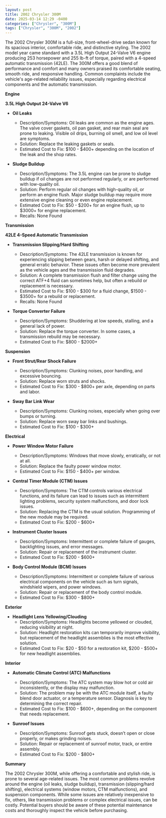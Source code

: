 ```yaml
---
layout: post
title: 2002 Chrysler 300M
date: 2025-03-14 12:29 -0400
categories: ["Chrysler", "300M"]
tags: ["Chrysler", "300M", "2002"]
---
```

The 2002 Chrysler 300M is a full-size, front-wheel-drive sedan known for its spacious interior, comfortable ride, and distinctive styling. The 2002 model year came standard with a 3.5L High Output 24-Valve V6 engine producing 253 horsepower and 255 lb-ft of torque, paired with a 4-speed automatic transmission (42LE). The 300M offers a good blend of performance and comfort and many owners praised its comfortable seating, smooth ride, and responsive handling. Common complaints include the vehicle's age-related reliability issues, especially regarding electrical components and the automatic transmission.

**Engine**

**3.5L High Output 24-Valve V6**
*   **Oil Leaks**
    *   Description/Symptoms: Oil leaks are common as the engine ages. The valve cover gaskets, oil pan gasket, and rear main seal are prone to leaking. Visible oil drips, burning oil smell, and low oil level are symptoms.
    *   Solution: Replace the leaking gaskets or seals.
    *   Estimated Cost to Fix: $100 - $400+ depending on the location of the leak and the shop rates.

* **Sludge Buildup**
    * Description/Symptoms: The 3.5L engine can be prone to sludge buildup if oil changes are not performed regularly, or are performed with low-quality oil.
    * Solution: Perform regular oil changes with high-quality oil, or perform an engine flush. Major sludge buildup may require more extensive engine cleaning or even engine replacement.
    * Estimated Cost to Fix: $50 - $200+ for an engine flush, up to $3000+ for engine replacement.
    * Recalls: None Found

**Transmission**

**42LE 4-Speed Automatic Transmission**

*   **Transmission Slipping/Hard Shifting**
    *   Description/Symptoms: The 42LE transmission is known for experiencing slipping between gears, harsh or delayed shifting, and general erratic behavior. These issues often become more prevalent as the vehicle ages and the transmission fluid degrades.
    *   Solution: A complete transmission flush and filter change using the correct ATF+4 fluid can sometimes help, but often a rebuild or replacement is necessary.
    *   Estimated Cost to Fix: $100 - $300 for a fluid change, $1500 - $3500+ for a rebuild or replacement.
    *   Recalls: None Found

*   **Torque Converter Failure**
    *   Description/Symptoms: Shuddering at low speeds, stalling, and a general lack of power.
    *   Solution: Replace the torque converter. In some cases, a transmission rebuild may be necessary.
    *   Estimated Cost to Fix: $800 - $2000+

**Suspension**

*   **Front Strut/Rear Shock Failure**
    *   Description/Symptoms: Clunking noises, poor handling, and excessive bouncing.
    *   Solution: Replace worn struts and shocks.
    *   Estimated Cost to Fix: $300 - $800+ per axle, depending on parts and labor.

*   **Sway Bar Link Wear**
    *   Description/Symptoms: Clunking noises, especially when going over bumps or turning.
    *   Solution: Replace worn sway bar links and bushings.
    *   Estimated Cost to Fix: $100 - $300+

**Electrical**

*   **Power Window Motor Failure**
    *   Description/Symptoms: Windows that move slowly, erratically, or not at all.
    *   Solution: Replace the faulty power window motor.
    *   Estimated Cost to Fix: $150 - $400+ per window.

*   **Central Timer Module (CTM) Issues**
    *   Description/Symptoms: The CTM controls various electrical functions, and its failure can lead to issues such as intermittent lighting problems, security system malfunctions, and door lock issues.
    *   Solution: Replacing the CTM is the usual solution. Programming of the new module may be required.
    *   Estimated Cost to Fix: $200 - $600+

*   **Instrument Cluster Issues**
    *   Description/Symptoms: Intermittent or complete failure of gauges, backlighting issues, and error messages.
    *   Solution: Repair or replacement of the instrument cluster.
    *   Estimated Cost to Fix: $200 - $600+

*   **Body Control Module (BCM) Issues**
    *   Description/Symptoms: Intermittent or complete failure of various electrical components on the vehicle such as turn signals, windshield wipers, and power windows.
    *   Solution: Repair or replacement of the body control module.
    *   Estimated Cost to Fix: $300 - $800+

**Exterior**

*   **Headlight Lens Yellowing/Clouding**
    *   Description/Symptoms: Headlights become yellowed or clouded, reducing visibility at night.
    *   Solution: Headlight restoration kits can temporarily improve visibility, but replacement of the headlight assemblies is the most effective solution.
    *   Estimated Cost to Fix: $20 - $50 for a restoration kit, $200 - $500+ for new headlight assemblies.

**Interior**

*   **Automatic Climate Control (ATC) Malfunctions**
    *   Description/Symptoms: The ATC system may blow hot or cold air inconsistently, or the display may malfunction.
    *   Solution: The problem may be with the ATC module itself, a faulty blend door actuator, or a temperature sensor. Diagnosis is key to determining the correct repair.
    *   Estimated Cost to Fix: $100 - $600+, depending on the component that needs replacement.

*   **Sunroof Issues**
    *   Description/Symptoms: Sunroof gets stuck, doesn’t open or close properly, or makes grinding noises.
    *   Solution: Repair or replacement of sunroof motor, track, or entire assembly.
    *   Estimated Cost to Fix: $200 - $800+

**Summary**

The 2002 Chrysler 300M, while offering a comfortable and stylish ride, is prone to several age-related issues. The most common problems revolve around the engine (oil leaks, sludge buildup), transmission (slipping/hard shifting), electrical systems (window motors, CTM malfunctions), and suspension components. While some issues are relatively inexpensive to fix, others, like transmission problems or complex electrical issues, can be costly. Potential buyers should be aware of these potential maintenance costs and thoroughly inspect the vehicle before purchasing.

